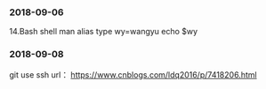 ### 2018-09-06
14.Bash shell
man
alias
type
wy=wangyu
echo $wy

### 2018-09-08
git use ssh 
url： https://www.cnblogs.com/ldq2016/p/7418206.html


